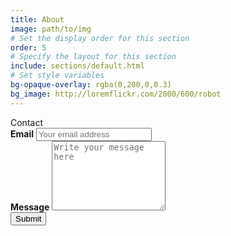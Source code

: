 ```yaml
---
title: About
image: path/to/img
# Set the display order for this section
order: 5
# Specify the layout for this section
include: sections/default.html
# Set style variables
bg-opaque-overlay: rgba(0,200,0,0.3)
bg_image: http://loremflickr.com/2000/600/robot
---
```


<div class="text-center py-4 h3" id="contact">
    Contact
</div>

<form id="contact-form" name="contact" method="POST" data-netlify="true">
    <!-- <div class="form-group">
        <label for="name"><b>Name</b></label>
        <input class="form-control" type="text" name="name" id="name" autocomplete="name" placeholder="Your name" title="Please enter your name" required>
    </div> -->
    <div class="form-group">
        <label for="email"><b>Email</b></label>
        <input class="form-control" type="email" name="email" id="email" autocomplete="email" placeholder="Your email address" title="The domain portion of the email address is invalid (the portion after the @)." pattern="^([^\x00-\x20\x22\x28\x29\x2c\x2e\x3a-\x3c\x3e\x40\x5b-\x5d\x7f-\xff]+|\x22([^\x0d\x22\x5c\x80-\xff]|\x5c[\x00-\x7f])*\x22)(\x2e([^\x00-\x20\x22\x28\x29\x2c\x2e\x3a-\x3c\x3e\x40\x5b-\x5d\x7f-\xff]+|\x22([^\x0d\x22\x5c\x80-\xff]|\x5c[\x00-\x7f])*\x22))*\x40([^\x00-\x20\x22\x28\x29\x2c\x2e\x3a-\x3c\x3e\x40\x5b-\x5d\x7f-\xff]+|\x5b([^\x0d\x5b-\x5d\x80-\xff]|\x5c[\x00-\x7f])*\x5d)(\x2e([^\x00-\x20\x22\x28\x29\x2c\x2e\x3a-\x3c\x3e\x40\x5b-\x5d\x7f-\xff]+|\x5b([^\x0d\x5b-\x5d\x80-\xff]|\x5c[\x00-\x7f])*\x5d))*(\.\w{2,})+$"
            required>
    </div>
    <!-- <div class="form-group">
    <label for="phone"><b>Phone</b></label>
    <input class="form-control" type="text" name="phone" id="phone" autocomplete="tel-national"
      placeholder="A contact number, optional">
  </div> -->
    <div class="form-group">
        <label for="message"><b>Message</b></label>
        <textarea class="form-control" name="message" id="message" placeholder="Write your message here" rows="7" required></textarea>
    </div>
    <button type="submit" name="submit" class="btn btn-secondary w-100 mt-2 p-2">Submit</button>
</form>